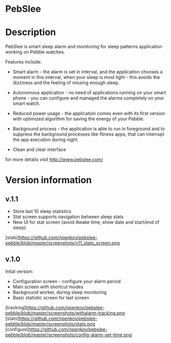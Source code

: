 PebSlee
==============

# Description

PebSlee is smart sleep alarm and monitoring for sleep patterns application working on Pebble watches.

Features include:

* Smart alarm - the alarm is set in interval, and the application chooses a moment in this interval, when your sleep is most light - this avoids the dizziness and the feeling of missing enough sleep.

* Autonomous application - no need of applications running on your smart phone - you can configure and managed the alarms completely on your smart watch.

* Reduced power usage - the application comes even with its first version with optimized algorithm for saving the energy of your Pebble.

* Background process - the application is able to run in foreground and to suppress the background processes like fitness apps, that can interrupt the app execution during night.

* Clean and clear interface

for more details visit http://www.pebslee.com/

# Version information

## v.1.1

* Store last 10 sleep statistics
* Stat screen supports navigation between sleep stats
* New UI for stat screen (avoid Awake time, show date and start/end of sleep)

[stats]https://github.com/npenkov/pebslee-pebble/blob/master/screenshots/v11_stats_screen.png

## v.1.0

Intial version:

* Configuration screen - configure your alarm period
* Main screen with shortcut modes
* Background worker, during sleep monitoring
* Basic statistic screen for last screen

[tracking]https://github.com/npenkov/pebslee-pebble/blob/master/screenshots/withalarm-tracking.png
[stats]https://github.com/npenkov/pebslee-pebble/blob/master/screenshots/stats.png
[configure]https://github.com/npenkov/pebslee-pebble/blob/master/screenshots/config-alarm-set-time.png
